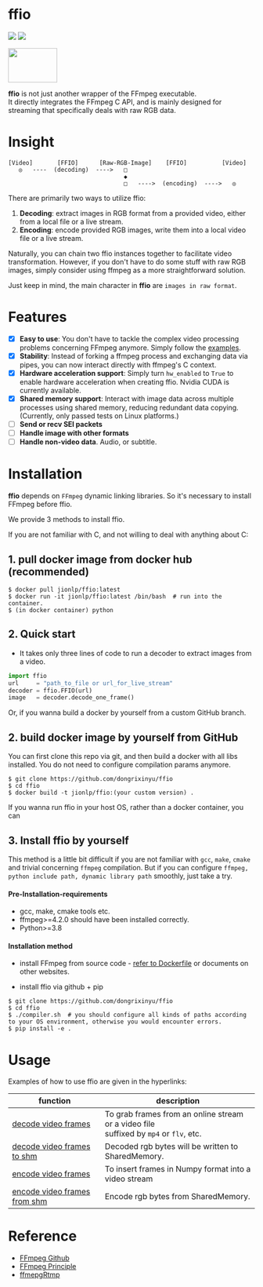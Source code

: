# ffio

<p align="left">
<img src="https://img.shields.io/badge/version-2.0.0-green" />
<img src="https://img.shields.io/docker/pulls/jionlp/pyffmpeg?color=brightgreen" />
</p>

<img src="https://github.com/dongrixinyu/ffio/blob/main/image/ffio_logo.jpg?raw=true" style="width:100px;height:70px" />


**ffio** is not just another wrapper of the FFmpeg executable.  
It directly integrates the FFmpeg C API, and is mainly designed for streaming 
that specifically deals with raw RGB data.


# Insight

```
[Video]       [FFIO]      [Raw-RGB-Image]    [FFIO]          [Video]
   ◎   ----  (decoding)  ---->   □
                                 ◆
                                 □   ---->  (encoding)  ---->   ◎
```

There are primarily two ways to utilize ffio:
1. **Decoding**: extract images in RGB format from a provided video, either from a local file or a live stream.
2. **Encoding**: encode provided RGB images, write them into a local video file or a live stream. 

Naturally, you can chain two ffio instances together to facilitate video transformation.
However, if you don't have to do some stuff with raw RGB images, simply 
consider using ffmpeg as a more straightforward solution.

Just keep in mind, the main character in **ffio** are `images in raw format`.

# Features
- [x] **Easy to use**: You don't have to tackle the complex video processing problems concerning FFmpeg anymore.
Simply follow the [examples](https://github.com/dongrixinyu/ffio/blob/main/example/encode_frames.py).
- [x] **Stability**: Instead of forking a ffmpeg process and exchanging data via pipes, 
you can now interact directly with ffmpeg's C context.
- [x] **Hardware acceleration support**: Simply turn `hw_enabled` to `True` to enable hardware acceleration when creating ffio.
Nvidia CUDA is currently available.
- [x] **Shared memory support**: Interact with image data across multiple processes using shared memory, 
reducing redundant data copying.(Currently, only passed tests on Linux platforms.)
- [ ] **Send or recv SEI packets**
- [ ] **Handle image with other formats**
- [ ] **Handle non-video data**. Audio, or subtitle.

# Installation

**ffio** depends on `FFmpeg` dynamic linking libraries. So it's necessary to install FFmpeg before ffio.

We provide 3 methods to install ffio.

If you are not familiar with C, and not willing to deal with anything about C:

## 1. pull docker image from docker hub (**recommended**)
```
$ docker pull jionlp/ffio:latest
$ docker run -it jionlp/ffio:latest /bin/bash  # run into the container.
$ (in docker container) python
```

## 2. Quick start
- It takes only three lines of code to run a decoder to extract images from a video.

```python
import ffio
url     = "path_to_file or url_for_live_stream"
decoder = ffio.FFIO(url)
image   = decoder.decode_one_frame()
```

Or, if you wanna build a docker by yourself from a custom GitHub branch.

## 2. build docker image by yourself from GitHub

You can first clone this repo via git, and then build a docker with all libs installed. 
You do not need to configure compilation params anymore.

```
$ git clone https://github.com/dongrixinyu/ffio
$ cd ffio
$ docker build -t jionlp/ffio:(your custom version) .
```

If you wanna run ffio in your host OS, rather than a docker container, you can

## 3. Install ffio by yourself

This method is a little bit difficult if you are not familiar with `gcc`, `make`, `cmake` and trivial concerning `ffmpeg` compilation. 
But if you can configure `ffmpeg, python include path, dynamic library path` smoothly, just take a try.

#### Pre-Installation-requirements

- gcc, make, cmake tools etc.
- ffmpeg>=4.2.0 should have been installed correctly.
- Python>=3.8

#### Installation method

- install FFmpeg from source code - [refer to Dockerfile](https://github.com/dongrixinyu/ffio/blob/main/Dockerfile) or documents on other websites.

- install ffio via github + pip
```
$ git clone https://github.com/dongrixinyu/ffio
$ cd ffio
$ ./compiler.sh  # you should configure all kinds of paths according to your OS environment, otherwise you would encounter errors.
$ pip install -e .
```

# Usage

Examples of how to use ffio are given in the hyperlinks:

| function                                                                                      | description                                                                               |
|-----------------------------------------------------------------------------------------------|-------------------------------------------------------------------------------------------|
| [decode video frames](https://github.com/dongrixinyu/ffio/blob/main/example/decode_frames.py) | To grab frames from an online stream or a video file <br/>suffixed by `mp4` or `flv`, etc. |
| [decode video frames to shm](example/decode_frames_shm.py)                                    | Decoded rgb bytes will be written to SharedMemory.                                        |
| [encode video frames](https://github.com/dongrixinyu/ffio/blob/main/example/encode_frames.py) | To insert frames in Numpy format into a video stream                                      |
| [encode video frames from shm](example/encode_frames_shm.py)                                  | Encode rgb bytes from SharedMemory.                                                       |


# Reference

- [FFmpeg Github](https://github.com/FFmpeg/FFmpeg)
- [FFmpeg Principle](https://github.com/lokenetwork/FFmpeg-Principle)
- [ffmepgRtmp](https://github.com/hurtnotbad/ffmepgRtmp)
